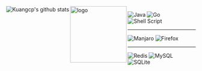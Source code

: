 <img src="https://github-readme-stats.vercel.app/api?username=kuangcp&show_icons=true&theme=vue" alt="Kuangcp's github stats" align="left" />

<img src="https://github-profile-trophy.vercel.app/?username=kuangcp&theme=flat&column=7&margin-w=10" alt="logo" height="150" align="left" />

![Java](https://img.shields.io/badge/java-%23ED8B00.svg?style=for-the-badge&logo=openjdk&logoColor=white)
![Go](https://img.shields.io/badge/go-%2300ADD8.svg?style=for-the-badge&logo=go&logoColor=white)
![Shell Script](https://img.shields.io/badge/shell_script-%23121011.svg?style=for-the-badge&logo=gnu-bash&logoColor=white)

************************

![Manjaro](https://img.shields.io/badge/Manjaro-35BF5C?style=for-the-badge&logo=Manjaro&logoColor=white)
![Firefox](https://img.shields.io/badge/Firefox-FF7139?style=for-the-badge&logo=Firefox-Browser&logoColor=white)

************************
![Redis](https://img.shields.io/badge/redis-%23DD0031.svg?style=for-the-badge&logo=redis&logoColor=white)
![MySQL](https://img.shields.io/badge/mysql-%2300f.svg?style=for-the-badge&logo=mysql&logoColor=white)
![SQLite](https://img.shields.io/badge/sqlite-%2307405e.svg?style=for-the-badge&logo=sqlite&logoColor=white)

